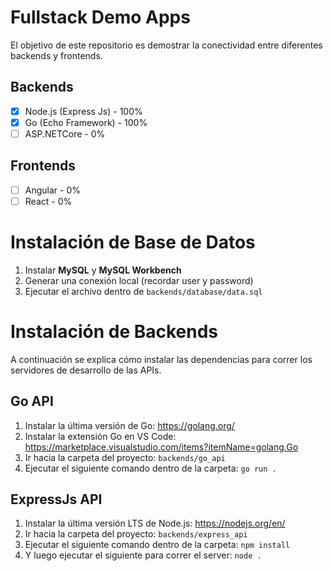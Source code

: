 # Fullstack Demo Apps

El objetivo de este repositorio es demostrar la conectividad entre diferentes backends y frontends.

## Backends

 - [x] Node.js (Express Js) - 100%
 - [x] Go (Echo Framework) - 100%
 - [ ] ASP.NETCore - 0%

## Frontends

 - [ ] Angular - 0%
 - [ ] React - 0%

# Instalación de Base de Datos

 1. Instalar **MySQL** y **MySQL Workbench**
 2. Generar una conexión local (recordar user y password)
 3. Ejecutar el archivo dentro de `backends/database/data.sql`

# Instalación de Backends
A continuación se explica cómo instalar las dependencias para correr los servidores de desarrollo de las APIs.

## Go API

 1. Instalar la última versión de Go: https://golang.org/
 2. Instalar la extensión Go en VS Code:
    https://marketplace.visualstudio.com/items?itemName=golang.Go
 3. Ir hacia la carpeta del proyecto: `backends/go_api`
 4. Ejecutar el siguiente comando dentro de la carpeta: `go run .`

## ExpressJs API

 1. Instalar la última versión LTS de Node.js: https://nodejs.org/en/
 2. Ir hacia la carpeta del proyecto: `backends/express_api`
 3. Ejecutar el siguiente comando dentro de la carpeta: `npm install`
 4. Y luego ejecutar el siguiente para correr el server: `node .`
